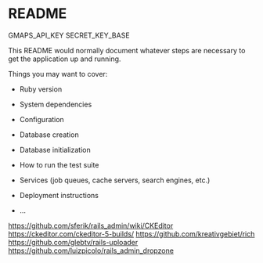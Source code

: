 # README

GMAPS_API_KEY
SECRET_KEY_BASE

This README would normally document whatever steps are necessary to get the
application up and running.

Things you may want to cover:

* Ruby version

* System dependencies

* Configuration

* Database creation

* Database initialization

* How to run the test suite

* Services (job queues, cache servers, search engines, etc.)

* Deployment instructions

* ...


https://github.com/sferik/rails_admin/wiki/CKEditor
https://ckeditor.com/ckeditor-5-builds/
https://github.com/kreativgebiet/rich
https://github.com/glebtv/rails-uploader
https://github.com/luizpicolo/rails_admin_dropzone
